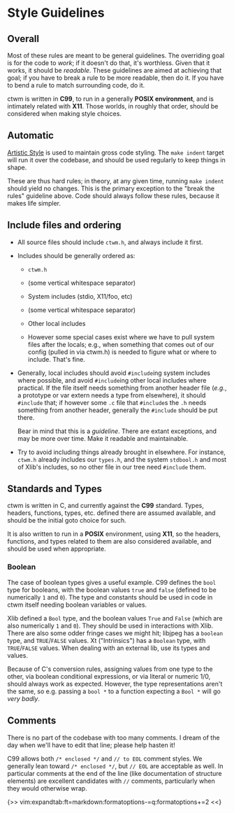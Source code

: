 # Style Guidelines


## Overall

Most of these rules are meant to be general guidelines.  The overriding
goal is for the code to *work*; if it doesn't do that, it's worthless.
Given that it works, it should be *readable*.  These guidelines are aimed
at achieving that goal; if you have to break a rule to be more readable,
then do it.  If you have to bend a rule to match surrounding code, do it.

ctwm is written in **C99**, to run in a generally **POSIX environment**,
and is intimately related with **X11**.  Those worlds, in roughly that
order, should be considered when making style choices.


## Automatic

[Artistic Style](http://astyle.sourceforge.net/) is used to maintain
gross code styling.  The `make indent` target will run it over the
codebase, and should be used regularly to keep things in shape.

These are thus hard rules; in theory, at any given time, running `make
indent` should yield no changes.  This is the primary exception to the
"break the rules" guideline above.  Code should always follow these
rules, because it makes life simpler.


## Include files and ordering

* All source files should include `ctwm.h`, and always include it first.

* Includes should be generally ordered as:

    * `ctwm.h`

    * (some vertical whitespace separator)

    * System includes (stdio, X11/foo, etc)

    * (some vertical whitespace separator)

    * Other local includes

    * However some special cases exist where we have to pull system files
        after the locals; e.g., when something that comes out of our
        config (pulled in via ctwm.h) is needed to figure what or where
        to include.  That's fine.

* Generally, local includes should avoid `#include`ing system includes
    where possible, and avoid `#include`ing other local includes where
    practical.  If the file itself needs something from another header
    file (*e.g.*, a  prototype or var extern needs a type from
    elsewhere), it should `#include` that; if however some `.c` file that
    `#include`s the `.h` needs something from another header, generally
    the `#include` should be put there.

    Bear in mind that this is a *guideline*.  There are extant
    exceptions, and may be more over time.  Make it readable and
    maintainable.

* Try to avoid including things already brought in elsewhere.  For
  instance, `ctwm.h` already includes our `types.h`, and the system
  `stdbool.h` and most of Xlib's includes, so no other file in our tree
  need `#include` them.


## Standards and Types

ctwm is written in C, and currently against the **C99** standard.  Types,
headers, functions, types, etc. defined there are assumed available, and
should be the initial goto choice for such.

It is also written to run in a **POSIX** environment, using **X11**, so
the headers, functions, and types related to them are also considered
available, and should be used when appropriate.

### Boolean

The case of boolean types gives a useful example.  C99 defines the `bool`
type for booleans, with the boolean values `true` and `false` (defined to
be numerically `1` and `0`).  The type and constants should be used in
code in ctwm itself needing boolean variables or values.

Xlib defined a `Bool` type, and the boolean values `True` and `False`
(which are also numerically `1` and `0`).  They should be used in
interactions with Xlib.  There are also some odder fringe cases we might
hit; libjpeg has a `boolean` type, and `TRUE`/`FALSE` values.  Xt
("Intrinsics") has a `Boolean` type, with `TRUE`/`FALSE` values.  When
dealing with an external lib, use its types and values.

Because of C's conversion rules, assigning values from one type to the
other, via boolean conditional expressions, or via literal or numeric
1/0, should always work as expected.  However, the type representations
aren't the same, so e.g.  passing a `bool *` to a function expecting a
`Bool *` will go *very badly*.


## Comments

There is no part of the codebase with too many comments.  I dream of the
day when we'll have to edit that line; please help hasten it!

C99 allows both `/* enclosed */` and `// to EOL` comment styles.  We
generally lean toward `/* enclosed */`, but `// EOL` are acceptable as
well.  In particular comments at the end of the line (like documentation
of structure elements) are excellent candidates with `//` comments,
particularly when they would otherwise wrap.



{>>
 vim:expandtab:ft=markdown:formatoptions-=q:formatoptions+=2
<<}
